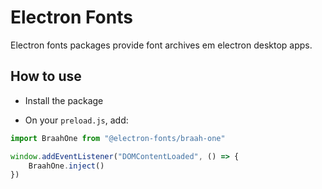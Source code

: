 # Electron Fonts

Electron fonts packages provide font archives em electron desktop apps.

## How to use

* Install the package

* On your `preload.js`, add:

```ts
import BraahOne from "@electron-fonts/braah-one"

window.addEventListener("DOMContentLoaded", () => {
    BraahOne.inject()
})
```